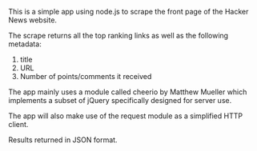 This is a simple app using node.js to scrape the front page of the Hacker News website.

The scrape returns all the top ranking links as well as the following metadata: 

1. title
2. URL 
3. Number of points/comments it received

The app mainly uses a module called cheerio by Matthew Mueller which implements a subset of jQuery specifically designed for server use.

The app will also make use of the request module as a simplified HTTP client.

Results returned in JSON format.